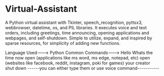 # Virtual-Assistant
A Python virtual assistant with Tkinter, speech_recognition, pyttsx3, webbrowser, datetime, os, and PIL libraries. It executes voice and text orders, including greetings, time announcing, opening applications and webpages, and self-shutdown. Simple to utilize, expand, and inspired by sparse resources, for simplicity of adding new functions.

Language Used---> Python
Common Commands---> Hello
                    Whats the time now
                    open (applications like ms word, ms edge, notepad, etc)
                    open (websites like facebook, reddit, instagram, poki for games)
                    your creator
                    shut down
                    ------you can either type them or use voice command-----------
                    
